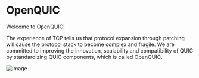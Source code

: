 # OpenQUIC

Welcome to OpenQUIC!

The experience of TCP tells us that protocol expansion through patching will cause the protocol stack to become complex and fragile. We are committed to improving the innovation, scalability and compatibility of QUIC by standardizing QUIC components, which is called OpenQUIC.

![image](https://github.com/OpenQUIC/OpenQUIC/docs/openquic-arch.gif)
